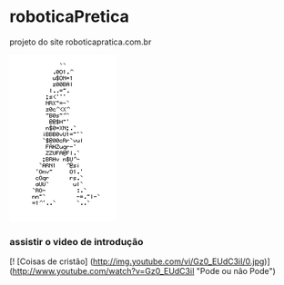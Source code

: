 # roboticaPretica
projeto do site roboticapratica.com.br


![HOMEM LETRA](https://github.com/Reinaldo-Santos/roboticaPretica/blob/master/Gif%2520homem%2520letrado.gif)

### assistir o video de introdução
[! [Coisas de cristão] (http://img.youtube.com/vi/Gz0_EUdC3iI/0.jpg)] (http://www.youtube.com/watch?v=Gz0_EUdC3iI "Pode ou não Pode")
